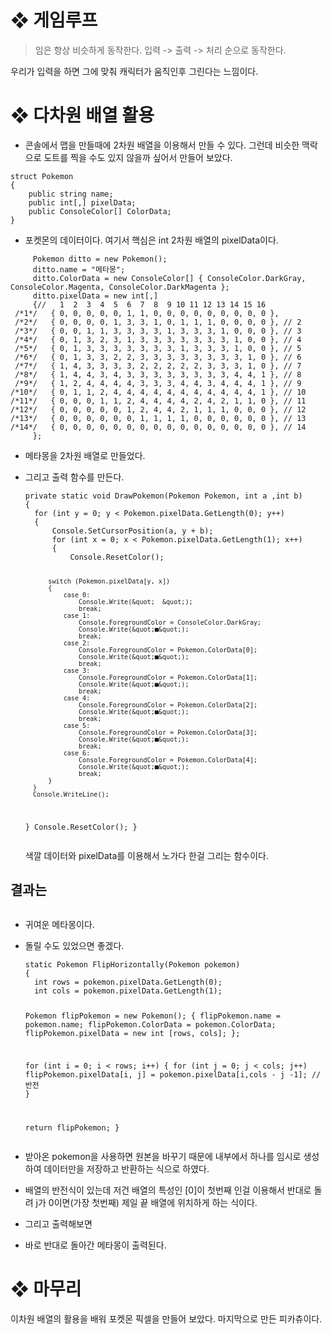 <h1 id="❖-게임루프">❖ 게임루프</h1>
<blockquote>
<p>임은 항상 비슷하게 동작한다.
입력 -&gt; 출력 -&gt; 처리 순으로 동작한다.</p>
</blockquote>
<p>우리가 입력을 하면 그에 맞춰 캐릭터가 움직인후 그린다는 느낌이다.</p>
<h1 id="❖-다차원-배열-활용">❖ 다차원 배열 활용</h1>
<ul>
<li>콘솔에서 맵을 만들때에 2차원 배열을 이용해서 만들 수 있다.
그런데 비슷한 맥락으로 도트를 찍을 수도 있지 않을까 싶어서 만들어 보았다.</li>
</ul>
<pre><code class="language-cs">struct Pokemon
{
    public string name;
    public int[,] pixelData;
    public ConsoleColor[] ColorData;
}</code></pre>
<ul>
<li>포켓몬의 데이터이다.
여기서 핵심은 int 2차원 배열의 pixelData이다.</li>
</ul>
<pre><code class="language-cs">     Pokemon ditto = new Pokemon();
     ditto.name = &quot;메타몽&quot;;
     ditto.ColorData = new ConsoleColor[] { ConsoleColor.DarkGray, ConsoleColor.Magenta, ConsoleColor.DarkMagenta };
     ditto.pixelData = new int[,]
     {//   1  2  3  4  5  6  7  8  9 10 11 12 13 14 15 16
 /*1*/   { 0, 0, 0, 0, 0, 1, 1, 0, 0, 0, 0, 0, 0, 0, 0, 0 }, 
 /*2*/   { 0, 0, 0, 0, 1, 3, 3, 1, 0, 1, 1, 1, 0, 0, 0, 0 }, // 2
 /*3*/   { 0, 0, 1, 1, 3, 3, 3, 3, 1, 3, 3, 3, 1, 0, 0, 0 }, // 3
 /*4*/   { 0, 1, 3, 2, 3, 1, 3, 3, 3, 3, 3, 3, 3, 1, 0, 0 }, // 4
 /*5*/   { 0, 1, 3, 3, 3, 3, 3, 3, 3, 1, 3, 3, 3, 1, 0, 0 }, // 5
 /*6*/   { 0, 1, 3, 3, 2, 2, 3, 3, 3, 3, 3, 3, 3, 3, 1, 0 }, // 6
 /*7*/   { 1, 4, 3, 3, 3, 3, 2, 2, 2, 2, 2, 3, 3, 3, 1, 0 }, // 7
 /*8*/   { 1, 4, 4, 3, 4, 3, 3, 3, 3, 3, 3, 3, 3, 4, 4, 1 }, // 8
 /*9*/   { 1, 2, 4, 4, 4, 4, 3, 3, 3, 4, 4, 3, 4, 4, 4, 1 }, // 9
/*10*/   { 0, 1, 1, 2, 4, 4, 4, 4, 4, 4, 4, 4, 4, 4, 4, 1 }, // 10
/*11*/   { 0, 0, 0, 1, 1, 2, 4, 4, 4, 4, 2, 4, 2, 1, 1, 0 }, // 11
/*12*/   { 0, 0, 0, 0, 0, 1, 2, 4, 4, 2, 1, 1, 1, 0, 0, 0 }, // 12
/*13*/   { 0, 0, 0, 0, 0, 0, 1, 1, 1, 1, 0, 0, 0, 0, 0, 0 }, // 13
/*14*/   { 0, 0, 0, 0, 0, 0, 0, 0, 0, 0, 0, 0, 0, 0, 0, 0 }, // 14
     };</code></pre>
<ul>
<li><p>메타몽을 2차원 배열로 만들었다.</p>
</li>
<li><p>그리고 출력 함수를 만든다.</p>
<pre><code class="language-cs">private static void DrawPokemon(Pokemon Pokemon, int a ,int b)
{
  for (int y = 0; y &lt; Pokemon.pixelData.GetLength(0); y++)
  {
      Console.SetCursorPosition(a, y + b);
      for (int x = 0; x &lt; Pokemon.pixelData.GetLength(1); x++)
      {
          Console.ResetColor();

          switch (Pokemon.pixelData[y, x])
          {
              case 0:
                  Console.Write(&quot;  &quot;);
                  break;
              case 1:
                  Console.ForegroundColor = ConsoleColor.DarkGray;
                  Console.Write(&quot;■&quot;);
                  break;
              case 2:
                  Console.ForegroundColor = Pokemon.ColorData[0];
                  Console.Write(&quot;■&quot;);
                  break;
              case 3:
                  Console.ForegroundColor = Pokemon.ColorData[1];
                  Console.Write(&quot;■&quot;);
                  break;
              case 4:
                  Console.ForegroundColor = Pokemon.ColorData[2];
                  Console.Write(&quot;■&quot;);
                  break;
              case 5:
                  Console.ForegroundColor = Pokemon.ColorData[3];
                  Console.Write(&quot;■&quot;);
                  break;
              case 6:
                  Console.ForegroundColor = Pokemon.ColorData[4];
                  Console.Write(&quot;■&quot;);
                  break;
          }
      }
      Console.WriteLine();
  }
  Console.ResetColor();
}</code></pre>
<p>색깔 데이터와 pixelData를 이용해서 노가다 한걸 그리는 함수이다.</p>
</li>
</ul>
<h2 id="결과는">결과는</h2>
<p><img alt="" src="https://velog.velcdn.com/images/hsd0604/post/ee65eea2-c395-4fce-b659-7d14df27b809/image.png" /></p>
<ul>
<li><p>귀여운 메타몽이다.</p>
</li>
<li><p>돌릴 수도 있었으면 좋겠다.</p>
<pre><code class="language-cs">static Pokemon FlipHorizontally(Pokemon pokemon)
{
  int rows = pokemon.pixelData.GetLength(0);
  int cols = pokemon.pixelData.GetLength(1);

  Pokemon flipPokemon = new Pokemon();
  {
      flipPokemon.name = pokemon.name;
      flipPokemon.ColorData = pokemon.ColorData;
      flipPokemon.pixelData = new int [rows, cols];
  };

  for (int i = 0; i &lt; rows; i++)
  {
      for (int j = 0; j &lt; cols; j++)
          flipPokemon.pixelData[i, j] = pokemon.pixelData[i,cols - j -1]; //반전
  }

  return flipPokemon;
}</code></pre>
</li>
<li><p>받아온 pokemon을 사용하면 원본을 바꾸기 때문에 내부에서 하나를 임시로 생성하여
데이터만을 저장하고 반환하는 식으로 하였다.</p>
</li>
<li><p>배열의 반전식이 있는데 저건 배열의 특성인 [0]이 첫번째 인걸 이용해서 반대로 돌려
j가 0이면(가장 첫번째) 제일 끝 배열에 위치하게 하는 식이다.</p>
</li>
<li><p>그리고 출력해보면
<img alt="" src="https://velog.velcdn.com/images/hsd0604/post/988887e0-9ed5-49e5-99c6-e28c39c427b4/image.png" /></p>
</li>
<li><p>바로 반대로 돌아간 메타몽이 출력된다.</p>
</li>
</ul>
<h1 id="❖-마무리">❖ 마무리</h1>
<p>이차원 배열의 활용을 배워 포켓몬 픽셀을 만들어 보았다.
마지막으로 만든 피카츄이다.</p>
<p><img alt="" src="https://velog.velcdn.com/images/hsd0604/post/01f08376-cb4f-425b-afd0-16238a783b31/image.png" /></p>
